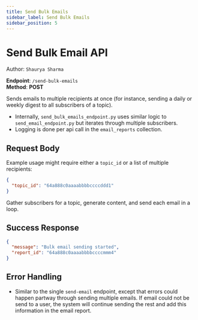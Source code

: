 ```yaml
---
title: Send Bulk Emails
sidebar_label: Send Bulk Emails
sidebar_position: 5
---
```


# Send Bulk Email API

Author: `Shaurya Sharma`

**Endpoint**: `/send-bulk-emails`  
**Method**: **POST**

Sends emails to multiple recipients at once (for instance, sending a daily or weekly digest to all subscribers of a topic).

- Internally, `send_bulk_emails_endpoint.py` uses similar logic to `send_email_endpoint.py` but iterates through multiple subscribers.
- Logging is done per api call in the `email_reports` collection.

## Request Body
Example usage might require either a `topic_id` or a list of multiple recipients:
```json
{
  "topic_id": "64a888c0aaaabbbbccccddd1"
}
```
Gather subscribers for a topic, generate content, and send each email in a loop.

## Success Response
```json
{
  "message": "Bulk email sending started",
  "report_id": "64a888c0aaaabbbbccccmmm4"
}
```

## Error Handling
- Similar to the single `send-email` endpoint, except that errors could happen partway through sending multiple emails. If email could not be send to a user, the system will continue sending the rest and add this information in the email report.